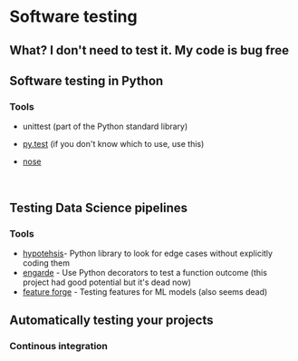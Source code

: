 # Software testing

## What? I don't need to test it. My code is bug free

## Software testing in Python

### Tools

*   unittest (part of the Python standard library)

*   [py.test](http://pytest.org/latest/) (if you don't know which to use, use this)

*   [nose](https://github.com/nose-devs/nose)

    ​

## Testing Data Science pipelines

### Tools

*   [hypotehsis](https://github.com/HypothesisWorks/hypothesis-python)- Python library to look for edge cases without explicitly coding them
*   [engarde](https://github.com/TomAugspurger/engarde) - Use Python decorators to test a function outcome (this project had good potential but it's dead now)
*   [feature forge](https://github.com/machinalis/featureforge) - Testing features for ML models (also seems dead)

## Automatically testing your projects

### Continous integration

